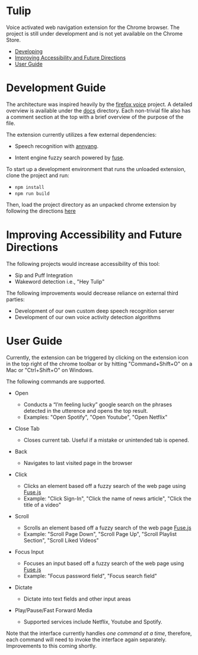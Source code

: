 # Tulip

Voice activated web navigation extension for the Chrome browser. The project is still under development and is not yet available on the Chrome Store.

- <a href="#Developing">Developing</a>
- <a href="#Future">Improving Accessibility and Future Directions</a>
- <a href="#UserGuide">User Guide</a>

<a name="Developing"></a>
# Development Guide

The architecture was inspired heavily by the [firefox voice](https://github.com/mozilla/firefox-voice) project.
A detailed overview is available under the [docs]() directory. Each non-trivial file also has a comment section 
at the top with a brief overview of the purpose of the file.

The extension currently utilizes a few external dependencies:

- Speech recognition with [annyang](https://github.com/TalAter/annyang).

- Intent engine fuzzy search powered by [fuse](https://fusejs.io/).

To start up a development environment that runs the unloaded extension, clone the project and run:

* ``` npm install ``` 
* ``` npm run build ```

Then, load the project directory as an unpacked chrome extension by following the directions [here](https://developer.chrome.com/extensions/getstarted#manifest)

<a name="Future"></a>
# Improving Accessibility and Future Directions 

The following projects would increase accessibility of this tool:

- Sip and Puff Integration
- Wakeword detection i.e., "Hey Tulip"

The following improvements would decrease reliance on external third parties:

- Development of our own custom deep speech recognition server
- Development of our own voice activity detection algorithms

<a name="UserGuide"></a>
# User Guide

Currently, the extension can be triggered by clicking on the extension icon in the top right of the chrome toolbar
or by hitting "Command+Shift+O" on a Mac or "Ctrl+Shift+O" on Windows.

The following commands are supported.

- Open
    - Conducts a “I’m feeling lucky” google search on the phrases detected in the utterence and opens the
      top result.
    - Examples: "Open Spotify", "Open Youtube", "Open Netflix"
- Close Tab
    - Closes current tab. Useful if a mistake or unintended tab is opened.
- Back
    - Navigates to last visited page in the browser
- Click
    - Clicks an element based off a fuzzy search of the web page using [Fuse.js](https://fusejs.io/)
    - Example: "Click Sign-In", "Click the name of news article", "Click the title of a video"
- Scroll
    - Scrolls an element based off a fuzzy search of the web page [Fuse.js](https://fusejs.io/)
    - Example: "Scroll Page Down", "Scroll Page Up", "Scroll Playlist Section", "Scroll Liked Videos"
- Focus Input 
    - Focuses an input based off a fuzzy search of the web page using [Fuse.js](https://fusejs.io/)
    - Example: "Focus password field", "Focus search field"
- Dictate
    - Dictate into text fields and other input areas

- Play/Pause/Fast Forward Media
    - Supported services include Netflix, Youtube and Spotify.

Note that the interface currently handles *one command at a time*, therefore, each command will need to invoke the interface
again separately. Improvements to this coming shortly.
